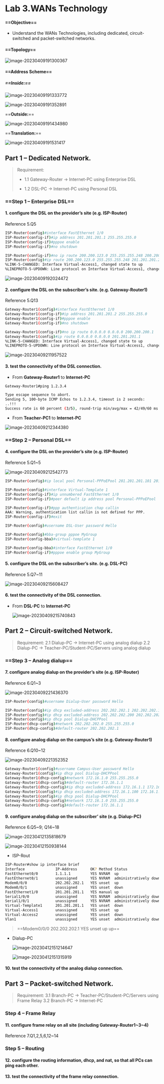# **Lab 3.WANs Technology**



#### ==**Objective**==

- Understand the WANs Technologies, including dedicated, circuit-switched and packet-switched networks.

#### ==**Topology**==

![image-20230409191300367](assets/image-20230409191300367.png)



#### ==**Address Scheme**==

##### ==**Inside:**==

![image-20230409191333772](assets/image-20230409191333772.png)

![image-20230409191352891](assets/image-20230409191352891.png)

==**Outside:**==

![image-20230409191434980](assets/image-20230409191434980.png)

==**Translation:**==

![image-20230409191531417](assets/image-20230409191531417.png)

## **Part 1 – Dedicated Network.**

>  Requirement:
>
> - 1.1 Gateway-Router -> Internet-PC using Enterprise DSL
>
> - 1.2 DSL-PC -> Internet-PC using Personal DSL

### ==Step 1 – Enterprise DSL==

#### 1. configure the DSL on the provider’s site (e.g. ISP-Router)

Reference 5.Q5

```bash
ISP-Router(config)#interface FastEthernet 1/0
ISP-Router(config-if)#ip address 201.201.201.1 255.255.255.0
ISP-Router(config-if)#pppoe enable
ISP-Router(config-if)#no shutdown

ISP-Router(config-if)#no ip route 200.200.123.0 255.255.255.248 200.200.200.2
ISP-Router(config)#ip route 200.200.123.0 255.255.255.248 201.201.201.2
%LINK-5-CHANGED: Interface Virtual-Access1, changed state to up
%LINEPROTO-5-UPDOWN: Line protocol on Interface Virtual-Access1, changed state to up
```

![image-20230409192024472](assets/image-20230409192024472.png)

#### 2. configure the DSL on the subscriber’s site. (e.g. Gateway-Router1)

Reference 5.Q13

```bash
Gateway-Router1(config)#interface FastEthernet 1/0
Gateway-Router1(config-if)#ip address 201.201.201.2 255.255.255.0
Gateway-Router1(config-if)#pppoe enable
Gateway-Router1(config-if)#no shutdown

Gateway-Router1(config-if)#no ip route 0.0.0.0 0.0.0.0 200.200.200.1
Gateway-Router1(config)#ip route 0.0.0.0 0.0.0.0 201.201.201.1
%LINK-5-CHANGED: Interface Virtual-Access1, changed state to up
%LINEPROTO-5-UPDOWN: Line protocol on Interface Virtual-Access1, changed state to up
```

![image-20230409211957522](assets/image-20230409211957522.png)

#### 3. test the connectivity of the DSL connection.

- From **Gateway-Router1** to **Internet-PC**

```bash
Gateway-Router1#ping 1.2.3.4

Type escape sequence to abort.
Sending 5, 100-byte ICMP Echos to 1.2.3.4, timeout is 2 seconds:
..!!!
Success rate is 60 percent (3/5), round-trip min/avg/max = 42/49/60 ms
```

- From **Teacher-PC1** to **Internet-PC**

![image-20230409212344380](assets/image-20230409212344380.png)



### ==Step 2 – Personal DSL==

#### 4. configure the DSL on the provider’s site (e.g. ISP-Router)

Reference 5.Q1~5

![image-20230409212542773](assets/image-20230409212542773.png)

```bash
ISP-Router(config)#ip local pool Personal-PPPoEPool 201.201.201.101 201.201.201.199

ISP-Router(config)#interface Virtual-Template 1
ISP-Router(config-if)#ip unnumbered FastEthernet 1/0
ISP-Router(config-if)#peer default ip address pool Personal-PPPoEPool

ISP-Router(config-if)#ppp authentication chap callin
AAA: Warning, authentication list callin is not defined for PPP.
ISP-Router(config-if)#exit

ISP-Router(config)#username DSL-User password Hello

ISP-Router(config)#bba-group pppoe MyGroup
ISP-Router(config-bba)#virtual-template 1

ISP-Router(config-bba)#interface FastEthernet 1/0
ISP-Router(config-if)#pppoe enable group MyGroup
```



#### 5. configure the DSL on the subscriber’s site. (e.g. DSL-PC)

Reference 5.Q7~11

![image-20230409215608427](assets/image-20230409215608427.png)


#### 6. test the connectivity of the DSL connection.

- From **DSL-PC** to **Internet-PC**

  ![image-20230409215740843](assets/image-20230409215740843.png)





## **Part 2 – Circuit-switched Network.**

> Requirement:
> 2.1 Dialup-PC -> Internet-PC using analog dialup
> 2.2 Dialup-PC -> Teacher-PC/Student-PC/Servers using analog dialup

### ==Step 3 – Analog dialup==

#### 7. configure analog dialup on the provider’s site (e.g. ISP-Router)

Reference 6.Q1~3

![image-20230409221436370](assets/image-20230409221436370.png)

```bash
ISP-Router(config)#username Dialup-User password Hello

ISP-Router(config)#ip dhcp excluded-address 202.202.202.1 202.202.202.100
ISP-Router(config)#ip dhcp excluded-address 202.202.202.200 202.202.202.255
ISP-Router(config)#ip dhcp pool Dialup-DHCPPool
ISP-Router(dhcp-config)#network 202.202.202.0 255.255.255.0
ISP-Router(dhcp-config)#default-router 202.202.202.1
```

#### 8. configure analog dialup on the campus’s site (e.g. Gateway-Router1)

Reference 6.Q10~12

![image-20230409221352352](assets/image-20230409221352352.png)

```bash
Gateway-Router1(config)#username Campus-User password Hello
Gateway-Router1(config)#ip dhcp pool Dialup-DHCPPool
Gateway-Router1(dhcp-config)#network 172.16.1.0 255.255.255.0
Gateway-Router1(dhcp-config)#default-router 172.16.1.1
Gateway-Router1(dhcp-config)#ip dhcp excluded-address 172.16.1.1 172.16.1.100
Gateway-Router1(config)#ip dhcp excluded-address 172.16.1.100 172.16.1.255
Gateway-Router1(config)#ip dhcp pool Dialup-DHCPPool
Gateway-Router1(dhcp-config)#network 172.16.1.0 255.255.255.0
Gateway-Router1(dhcp-config)#default-router 172.16.1.1
```




#### 9. configure analog dialup on the subscriber’ site (e.g. Dialup-PC)
Reference 6.Q5~9; Q14~18

![image-20230412135818679](assets/image-20230412135818679.png)

![image-20230412150938144](assets/image-20230412150938144.png)

- ISP-Rout

```bash
ISP-Router#show ip interface brief
Interface              IP-Address      OK? Method Status                Protocol 
FastEthernet0/0        1.1.1.1         YES NVRAM  up                    up 
FastEthernet0/1        unassigned      YES NVRAM  administratively down down 
Modem0/0/0             202.202.202.1   YES unset  up                    up 
Modem0/0/1             unassigned      YES unset  down                  down 
FastEthernet1/0        201.201.201.1   YES manual up                    up 
Serial1/0/0            unassigned      YES NVRAM  administratively down down 
Serial1/0/1            unassigned      YES NVRAM  administratively down down 
Virtual-Template1      201.201.201.1   YES unset  down                  down 
Virtual-Access1        unassigned      YES unset  up                    up 
Virtual-Access2        unassigned      YES unset  down                  down 
Vlan1                  unassigned      YES unset  administratively down down
```

> ==Modem0/0/0             202.202.202.1   YES unset  up                    up==

- Dialup-PC

  ![image-20230412151214647](assets/image-20230412151214647.png)

  ![image-20230412151315919](assets/image-20230412151315919.png)

#### 10. test the connectivity of the analog dialup connection.


## **Part 3 – Packet-switched Network.**
> Requirement:
> 3.1 Branch-PC -> Teacher-PC/Student-PC/Servers using Frame Relay
> 3.2 Branch-PC -> Internet-PC


### Step 4 – Frame Relay

#### 11. configure frame relay on all site (including Gateway-Router1~3~4)
Reference 7.Q1,2,5,6,12~14

 

### Step 5 – Routing
#### 12. configure the routing information, dhcp, and nat, so that all PCs can ping each other.

#### 13. test the connectivity of the frame relay connection.

